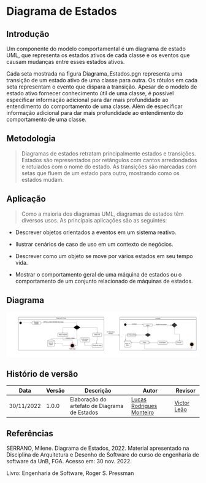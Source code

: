#   Diagrama de Estados

## Introdução

Um componente do modelo comportamental é um diagrama de estado UML, que representa os estados ativos de cada classe e os eventos que causam mudanças entre esses estados ativos.

Cada seta mostrada na figura Diagrama_Estados.pgn representa uma transição de um estado ativo de uma classe para outra. Os rótulos em cada seta representam o evento que dispara a transição. Apesar de o modelo de estado ativo fornecer conhecimento útil de uma classe, é possível especificar informação adicional para dar mais profundidade ao entendimento do comportamento de uma classe. Além de especificar informação adicional para dar mais profundidade ao entendimento do comportamento de uma classe. 

## Metodologia

>Diagramas de estados retratam principalmente estados e transições. Estados são representados por retângulos com cantos arredondados e rotulados com o nome do estado. As transições são marcadas com setas que fluem de um estado para outro, mostrando como os estados mudam.

## Aplicação

>Como a maioria dos diagramas UML, diagramas de estados têm diversos usos. As principais aplicações são as seguintes:

* Descrever objetos orientados a eventos em um sistema reativo.

* Ilustrar cenários de caso de uso em um contexto de negócios.

* Descrever como um objeto se move por vários estados em seu tempo vida.

* Mostrar o comportamento geral de uma máquina de estados ou o comportamento de um conjunto relacionado de máquinas de estados.

## Diagrama

![Diagrama de Implantação](../../assets/Diagrama_Estados.png)

## Histório de versão

Data | Versão |Descrição |Autor | Revisor
-----|--------|----------|------|--------
30/11/2022| 1.0.0| Elaboração do artefato de Diagrama de Estados | [Lucas Rodrigues Monteiro](https://github.com/Nickby2) | [Victor Leão](https://github.com/victorleaoo)

## Referências

SERRANO, Milene. Diagrama de Estados, 2022. Material apresentado na Disciplina de Arquitetura e Desenho de Software do curso de engenharia de software da UnB, FGA. Acesso em: 30 nov. 2022.

Livro: Engenharia de Software, Roger S. Pressman